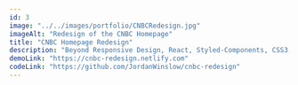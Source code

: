 ```yaml
---
id: 3
image: "../../images/portfolio/CNBCRedesign.jpg"
imageAlt: "Redesign of the CNBC Homepage"
title: "CNBC Homepage Redesign"
description: "Beyond Responsive Design, React, Styled-Components, CSS3, Atomic Design"
demoLink: "https://cnbc-redesign.netlify.com"
codeLink: "https://github.com/JordanWinslow/cnbc-redesign"
---
```


